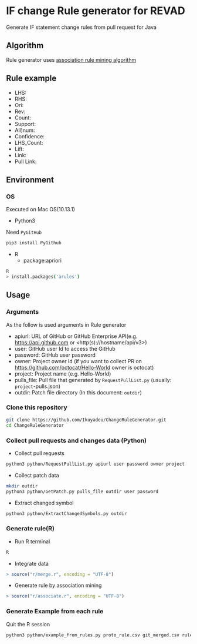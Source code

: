 # IF change Rule generator for REVAD

Generate IF statement change rules from pull request for Java

## Algorithm

Rule generator uses [association rule mining algorithm](https://en.wikipedia.org/wiki/Association_rule_learning)

## Rule example

* LHS:
* RHS:
* Ori:
* Rev:
* Count:
* Support:
* All)num:
* Confidence:
* LHS_Count:
* Lift:
* Link:
* Pull Link:

## Environment

### OS

Executed on Mac OS(10.13.1)

* Python3

Need `PyGitHub`

```sh
pip3 install PyGithub
```

* R
  * package:apriori

```sh
R
> install.packages('arules')
```

## Usage

### Arguments

As the follow is used arguments in Rule generator

* apiurl: URL of GitHub or GitHub Enterprise API(e.g. <https://api.github.com> or <http(s)://hostname/api/v3>)
* user: GitHub user Id to access the GitHub
* password: GitHub user password
* owner: Project owner Id (if you want to collect PR on <https://github.com/octocat/Hello-World> owner is octocat)
* project: Project name (e.g. Hello-World)
* pulls_file: Pull file that generated by `RequestPullList.py` (usually: `project`-pulls.json)
* outdir: Patch file directory (In this document: `outdir`)

### Clone this repository

```sh
git clone https://github.com/Ikuyadeu/ChangeRuleGenerator.git
cd ChangeRuleGenerator
```

### Collect pull requests and changes data (Python)

* Collect pull requests

```sh
python3 python/RequestPullList.py apiurl user password owner project
```

* Collect patch data

```sh
mkdir outdir
python3 python/GetPatch.py pulls_file outdir user password
```

* Extract changed symbol

```sh
python3 python/ExtractChangedSymbols.py outdir
```

### Generate rule(R)

* Run R terminal

```sh
R
```

* Integrate data

```R
> source("r/merge.r", encoding = "UTF-8")
```

* Generate rule by association mining

```R
> source("r/associate.r", encoding = "UTF-8")
```

### Generate Example from each rule

Quit the R session

```sh
python3 python/example_from_rules.py proto_rule.csv git_merged.csv rules.csv
```